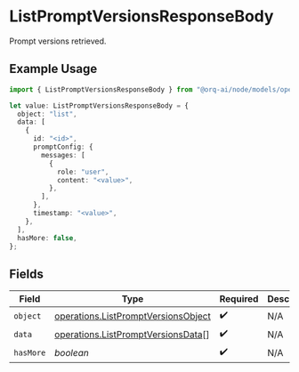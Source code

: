 # ListPromptVersionsResponseBody

Prompt versions retrieved.

## Example Usage

```typescript
import { ListPromptVersionsResponseBody } from "@orq-ai/node/models/operations";

let value: ListPromptVersionsResponseBody = {
  object: "list",
  data: [
    {
      id: "<id>",
      promptConfig: {
        messages: [
          {
            role: "user",
            content: "<value>",
          },
        ],
      },
      timestamp: "<value>",
    },
  ],
  hasMore: false,
};
```

## Fields

| Field                                                                                      | Type                                                                                       | Required                                                                                   | Description                                                                                |
| ------------------------------------------------------------------------------------------ | ------------------------------------------------------------------------------------------ | ------------------------------------------------------------------------------------------ | ------------------------------------------------------------------------------------------ |
| `object`                                                                                   | [operations.ListPromptVersionsObject](../../models/operations/listpromptversionsobject.md) | :heavy_check_mark:                                                                         | N/A                                                                                        |
| `data`                                                                                     | [operations.ListPromptVersionsData](../../models/operations/listpromptversionsdata.md)[]   | :heavy_check_mark:                                                                         | N/A                                                                                        |
| `hasMore`                                                                                  | *boolean*                                                                                  | :heavy_check_mark:                                                                         | N/A                                                                                        |